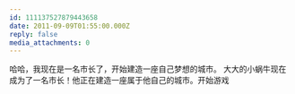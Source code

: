```yaml
---
id: 111137527879443658
date: 2011-09-09T01:55:00.000Z
reply: false
media_attachments: 0
---
```


哈哈，我现在是一名市长了，开始建造一座自己梦想的城市。 大大的小蜗牛现在成为了一名市长！他正在建造一座属于他自己的城市。开始游戏 ​​​​

